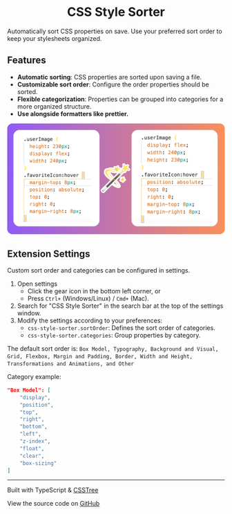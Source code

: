 <div align="center">
<h1>CSS Style Sorter</h1>
</div>

Automatically sort CSS properties on save. Use your preferred sort order to keep your stylesheets organized.

## Features

- **Automatic sorting**: CSS properties are sorted upon saving a file.
- **Customizable sort order**: Configure the order properties should be sorted.
- **Flexible categorization**: Properties can be grouped into categories for a more organized structure.
- **Use alongside formatters like prettier.**

<img src="images/beforeandafter.png" alt="Before and after" style="border-radius: 12px;">

## Extension Settings

Custom sort order and categories can be configured in settings.

1. Open settings
   - Click the gear icon in the bottom left corner, or
   - Press `Ctrl+` (Windows/Linux) / `Cmd+` (Mac).
2. Search for "CSS Style Sorter" in the search bar at the top of the settings window.
3. Modify the settings according to your preferences:
   - `css-style-sorter.sortOrder`: Defines the sort order of categories.
   - `css-style-sorter.categories`: Group properties by category.

The default sort order is: `Box Model, Typography, Background and Visual, Grid, Flexbox, Margin and Padding, Border, Width and Height, Transformations and Animations, and Other`

Category example:

``` json
"Box Model": [
    "display",
    "position",
    "top",
    "right",
    "bottom",
    "left",
    "z-index",
    "float",
    "clear",
    "box-sizing"
]
```

<!-- ## Release Notes

### 1.0.0

Initial release
-->
---

Built with TypeScript & [CSSTree](https://github.com/csstree/csstree)

View the source code on [GitHub](https://github.com/dejmedus/css-style-sorter)
